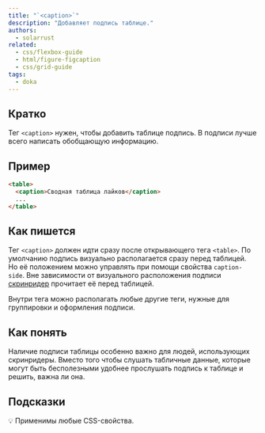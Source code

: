 ```yaml
---
title: "`<caption>`"
description: "Добавляет подпись таблице."
authors:
  - solarrust
related:
  - css/flexbox-guide
  - html/figure-figcaption
  - css/grid-guide
tags:
  - doka
---
```


## Кратко

Тег `<caption>` нужен, чтобы добавить таблице подпись. В подписи лучше всего написать обобщающую информацию.

## Пример

```html
<table>
  <caption>Сводная таблица лайков</caption>
  ...
</table>
```

## Как пишется

Тег `<caption>` должен идти сразу после открывающего тега `<table>`. По умолчанию подпись визуально располагается сразу перед таблицей. Но её положением можно управлять при помощи свойства `caption-side`. Вне зависимости от визуального расположения подписи [скринридер](/a11y/screenreaders/) прочитает её перед таблицей.

Внутри тега можно располагать любые другие теги, нужные для группировки и оформления подписи.

## Как понять

Наличие подписи таблицы особенно важно для людей, использующих скринридеры. Вместо того чтобы слушать табличные данные, которые могут быть бесполезными удобнее прослушать подпись к таблице и решить, важна ли она.

## Подсказки

💡 Применимы любые CSS-свойства.
